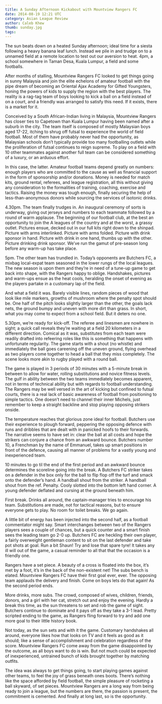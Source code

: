 ```yaml
---
title: A Sunday Afternoon Kickabout with Mountview Rangers FC
date: 2014-08-19 12:21 UTC
category: Asian League Review
author: Caleb Khew
thumb: sunday.jpg
tags:
---
```


The sun beats down on a heated Sunday afternoon; ideal time for a siesta following a heavy banana leaf lunch. Instead we pile in and trudge on to a unnamed field at a remote location to test out our aversion to heat. 4pm, a school somewhere in Taman Desa, Kuala Lumpur, a field and some footballs.

After months of stalling, Mountview Rangers FC looked to get things going in sunny Malaysia and join the elite echelons of amateur football with the pipe dream of becoming an Oriental Ajax Academy for Gifted Youngsters, honing the powers of kids to supply the region with the best players. The reality is a rag-tag team of boys looking to kick a ball on a field instead of on a court, and a friendly was arranged to satisfy this need. If it exists, there is a market for it.

Conceived by a South African-Indian living in Malaysia, Mountview Rangers has closer ties to Capetown than Kuala Lumpur having been named after a suburb in the city. The team itself is composed of mostly Malaysian boys aged 17-22, itching to shrug off futsal to experience the world of field football. Most of them have probably never had the opportunity, as Malaysian schools don’t typically provide too many footballing outlets while the proliferation of futsal continues to reign supreme. To play on a field with 10 other teammates against another full team can be considered something of a luxury, or an arduous effort.

In this case, the latter. Amateur football teams depend greatly on numbers: enough players who are committed to the cause as well as financial support in the form of sponsorship and/or donations. Money is needed for match kits, ground rental, referees, and league registration, all this without giving any consideration to the formalities of training, coaching, exercise and tactics. Raising the money was tough enough, finally securing the help of less-than-anonymous donors while sourcing the services of isotonic drinks.

4.30pm. The team finally trudges in. An inaugural ceremony of sorts is underway, giving out jerseys and numbers to each teammate followed by a round of warm applause. The beginning of our football club, at the best an opportunity to join the A leagues of the country and at the worst, a grassy outlet. Pictures ensue, decked out in our full kits right down to the shinpad. Picture with arms interlinked. Picture with arms folded. Picture with drink sponsor in hand. Picture with drink in one hand, thumbs up with the other. Picture drinking drink sponsor. We’ve run the gamut of pre-season long before any warm-up has take place.

5pm. The other team has trundled in. Today’s opponents are Butchers FC, a mixbag local-expat team seasoned in the lower rungs of the local leagues. The new season is upon them and they’re in need of a tune-up game to get back into shape, with the Rangers happy to oblige. Handshakes, pictures and warm-ups ensue as the heat cools, heralding the onset of evening as the players partake in a customary lap of the field.

And what a field it was. Barely visible lines, random pieces of wood that look like mile markers, growths of mushroom where the penalty spot should be. One half of the pitch looks slightly larger than the other, the goals lack nets, the ground bumpy and uneven with more dirt than grass. In short, what you may come to expect from a school field. But it deters no one.

5.30pm, we’re ready for kick-off. The referee and linesmen are nowhere in sight; a quick call reveals they’re waiting at a field 20 kilometers in a different direction. Comical as it was, substitutes from each team were readily drafted into refeering roles like this is something that happens with unfortunate regularity. The game starts with a shout (no whistle) and immediately the ball goes careening off the uneven ground, flying overhead as two players come together to head a ball that they miss completely. The scene looks more akin to rugby played with a round ball.

The game is played in 3 periods of 30 minutes with a 5-minute break in between to allow for water, rolling substitutions and novice fitness levels. The gulf in ability between the two teams immediately becomes apparent, not in terms of technical ability but with regards to football understanding. The Rangers may be well versed in the art of kicking but confined to futsal courts, there is a real lack of basic awareness of football from positioning to simple tactics. One doesn’t need to channel their inner Michels, just remember to keep a straight backline and stop playing opposing strikers onside.

The temperature reaches that glorious zone ideal for football. Butchers use their experience to plough forward, peppering the opposing defence with runs and dribbles that are dealt with in panicked hoofs to their forwards. The narrative seems to have set in: clear the ball at all costs and hope the strikers can conjure a chance from an awkward bounce. Butchers number 10, a Frenchman by the name of Emmanuel, takes up smart positions in front of the defence, causing all manner of problems for a vastly young and inexperienced team.

10 minutes to go til the end of the first period and an awkward bounce determines the scoreline going into the break. A Butchers FC striker takes on a defender in the box only for the ball to flip flop off the turf and smack onto the defender’s hand. A handball shout from the striker. A handball shout from the ref. Penalty. Cooly slotted into the bottom left hand corner. A young defender deflated and cursing at the ground beneath him.

First break. Drinks all around, the captain-manager tries to encourage his team. Substitutions are made, not for tactical reasons, but to ensure everyone gets to play. No room for toilet breaks. We go again.

A little bit of energy has been injected into the second half, as a football commentator might say. Smart interchanges between two of the Rangers players sees a couple of chances, but a quick counter and a smart finish sees the leading team go 2-0 up. Butchers FC are heckling their own player, a fairly overweight gentleman content to sit on the last defender and take pot shots at goal. Run a bit Shaun! Try and lose that spare tyre! It takes any ill will out of the game, a casual reminder to all that that the occasion is a friendly one.

Rangers have a set piece. A beauty of a cross is floated into the box, it’s met by a foot, it’s in the back of the non-existent net! The subs bench is elated. Mountview Rangers FC have their first goal ever, ever. The opposing team applauds the delivery and finish. Come on boys lets do that again! As the second period ends.

More drinks, more subs. The crowd, composed of wives, children, friends, donors, and a girl with her cat, stretch out and enjoy the evening. Hardly a break this time, as the sun threatens to set and rob the game of sight. Butchers continue to dominate and it pays off as they take a 3-1 lead. Pretty scripted ending to the game, as Rangers fling forward to try and add one more goal to their little history book.

Not today, as the sun sets and with it the game. Customary handshakes all around, everyone likes how that looks on TV and it feels as good as it should; like a sense of accomplishment and celebration regardless of the score. Mountview Rangers FC come away from the game disappointed by the outcome, as all boys want to do is win. But not much could be expected of inexperienced, untrained bunch of kids brought together by matching outfits.

The idea was always to get things going, to start playing games against other teams, to feel the joy of grass beneath ones boots. There’s nothing like the space afforded by field football, the simple pleasure of rocketing a ball skyward, of set pieces. Mountview Rangers are a long way from being ready to join a league, but the numbers are there, the passion is present, the commitment is cemented. And finally at long last, so is the opportunity.